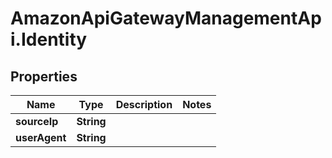 # AmazonApiGatewayManagementApi.Identity

## Properties

Name | Type | Description | Notes
------------ | ------------- | ------------- | -------------
**sourceIp** | **String** |  | 
**userAgent** | **String** |  | 


